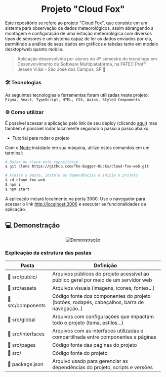 <h1 align="center"> Projeto "Cloud Fox" </h1>

Este repositório se refere ao projeto "Cloud Fox", que consiste em um sistema para observação de dados meteorológicos, assim abrangendo a montagem e configuração de uma estação meteorológica com diversos tipos de sensores e um sistema capaz de ler os dados enviados por ela, permitindo a análise de seus dados em gráficos e tabelas tanto em modelo desktop/web quanto mobile.

> Aplicação desenvolvida por alunos do 4º semestre do tecnólogo em Desenvolvimento de Software Multiplataforma, na FATEC Profº Jessen Vidal - São José dos Campos, SP :rocket:

### :hammer_and_wrench: Tecnologias

As seguintes tecnologias e ferramentas foram utilizadas neste projeto: `Figma, React, TypeScript, HTML, CSS, Axios, Styled Components`

### :gear: Como utilizar

É possível acessar a aplicação pelo link de seu deploy (clicando [aqui]()) mas também é possível rodar localmente seguindo o passo a passo abaixo:

- Tutorial para rodar o projeto

Com o [Node](https://nodejs.org/en/) instalado em sua máquina, utilize estes comandos em um terminal:

```bash
# Baixe ou clone este repositório
$ git clone https://github.com/The-Bugger-Ducks/cloud-fox-web.git

# Acesse a pasta, instale as dependências e inicie o projeto
$ cd cloud-fox-web
$ npm i
$ npm start
```

A aplicação inciará localmente na porta 3000. Use o navegador para acessar o link [http://localhost:3000](http://localhost:3000) e executar as funcionalidades da aplicação.

## 💻 Demonstração

<div align="center">
  
![Demonstração]()
</div>

### Explicação da estrutura das pastas

<div align="center">

| Pasta                                    | Definição                                                                                   |
| ---------------------------------------- | ------------------------------------------------------------------------------------------- |
| :open_file_folder: src/public/           | Arquivos públicos do projeto acessível ao público geral por meio de um servidor web         |
| :open_file_folder: src/assets            | Arquivos visuais (imagens, ícones, fontes...)                                               |
| :open_file_folder: src/components        | Código fonte dos componentes do projeto (botões, rodapés, cabeçalhos, barra de navegação..) |
| :open_file_folder: src/global            | Arquivos com configurações que impactam todo o projeto (tema, estilos...)                   |
| :open_file_folder: src/interfaces        | Arquivos com as interfaces utilizadas e compartilhada entre componentes e páginas           |
| :open_file_folder: src/pages             | Código fonte das páginas do projeto                                                         |
| :open_file_folder: src/                  | Código fonte do projeto                                                                     |
| :page_facing_up: package.json            | Arquivo usado para gerenciar as dependências do projeto, scripts e versões                  |

</div>
